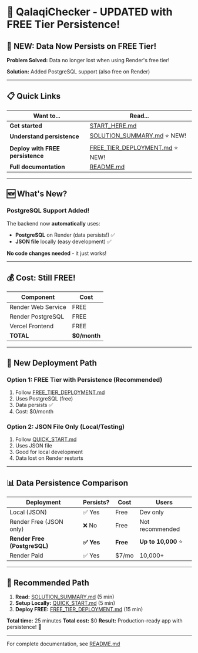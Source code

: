 # 🚗 QalaqiChecker - UPDATED with FREE Tier Persistence!

## 🎉 NEW: Data Now Persists on FREE Tier!

**Problem Solved:** Data no longer lost when using Render's free tier!

**Solution:** Added PostgreSQL support (also free on Render)

---

## 📋 Quick Links

| Want to... | Read... |
|------------|---------|
| **Get started** | [START_HERE.md](START_HERE.md) |
| **Understand persistence** | [SOLUTION_SUMMARY.md](SOLUTION_SUMMARY.md) ⭐ NEW! |
| **Deploy with FREE persistence** | [FREE_TIER_DEPLOYMENT.md](FREE_TIER_DEPLOYMENT.md) ⭐ NEW! |
| **Full documentation** | [README.md](README.md) |

---

## 🆕 What's New?

### PostgreSQL Support Added!

The backend now **automatically** uses:
- **PostgreSQL** on Render (data persists!) ✅
- **JSON file** locally (easy development) ✅

**No code changes needed** - it just works!

---

## 💰 Cost: Still FREE!

| Component | Cost |
|-----------|------|
| Render Web Service | FREE |
| Render PostgreSQL | FREE |
| Vercel Frontend | FREE |
| **TOTAL** | **$0/month** |

---

## 🚀 New Deployment Path

### Option 1: FREE Tier with Persistence (Recommended)
1. Follow [FREE_TIER_DEPLOYMENT.md](FREE_TIER_DEPLOYMENT.md)
2. Uses PostgreSQL (free)
3. Data persists ✅
4. Cost: $0/month

### Option 2: JSON File Only (Local/Testing)
1. Follow [QUICK_START.md](QUICK_START.md)
2. Uses JSON file
3. Good for local development
4. Data lost on Render restarts

---

## 📊 Data Persistence Comparison

| Deployment | Persists? | Cost | Users |
|------------|-----------|------|-------|
| Local (JSON) | ✅ Yes | Free | Dev only |
| Render Free (JSON only) | ❌ No | Free | Not recommended |
| **Render Free (PostgreSQL)** | **✅ Yes** | **Free** | **Up to 10,000** ⭐ |
| Render Paid | ✅ Yes | $7/mo | 10,000+ |

---

## 🎯 Recommended Path

1. **Read:** [SOLUTION_SUMMARY.md](SOLUTION_SUMMARY.md) (5 min)
2. **Setup Locally:** [QUICK_START.md](QUICK_START.md) (5 min)
3. **Deploy FREE:** [FREE_TIER_DEPLOYMENT.md](FREE_TIER_DEPLOYMENT.md) (15 min)

**Total time:** 25 minutes
**Total cost:** $0
**Result:** Production-ready app with persistence! 🎉

---

For complete documentation, see [README.md](README.md)
